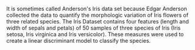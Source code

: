 It is sometimes called Anderson's Iris data set because Edgar Anderson collected the data to quantify the morphologic variation of Iris flowers of three related species.
The Iris Dataset contains four features (length and width of sepals and petals) of 50 samples of three species of Iris (Iris setosa, Iris virginica and Iris versicolor).
These measures were used to create a linear discriminant model to classify the species.
